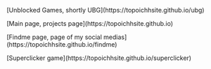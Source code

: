 <p>[Unblocked Games, shortly UBG](https://topoichhsite.github.io/ubg)</p>
<p>[Main page, projects page](https://topoichhsite.github.io)</p>
<p>[Findme page, page of my social medias](https://topoichhsite.github.io/findme)</p>
<p>[Superclicker game](https://topoichhsite.github.io/superclicker)</p>
